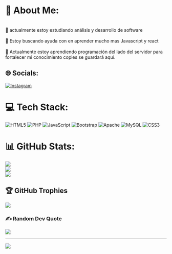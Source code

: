 # 💫 About Me:
<br>🔭 actualmente estoy estudiando análisis y desarrollo de software<br><br>🤝 Estoy buscando ayuda con  en aprender mucho mas Javascript y react<br><br>🌱 Actualmente estoy aprendiendo programación del lado del servidor para fortalecer mi conocimiento  copies se guardará aquí.


## 🌐 Socials:
[![Instagram](https://img.shields.io/badge/Instagram-%23E4405F.svg?logo=Instagram&logoColor=white)](https://instagram.com/Santiago_Developer) 

# 💻 Tech Stack:
![HTML5](https://img.shields.io/badge/html5-%23E34F26.svg?style=for-the-badge&logo=html5&logoColor=white) ![PHP](https://img.shields.io/badge/php-%23777BB4.svg?style=for-the-badge&logo=php&logoColor=white) ![JavaScript](https://img.shields.io/badge/javascript-%23323330.svg?style=for-the-badge&logo=javascript&logoColor=%23F7DF1E) ![Bootstrap](https://img.shields.io/badge/bootstrap-%23563D7C.svg?style=for-the-badge&logo=bootstrap&logoColor=white) ![Apache](https://img.shields.io/badge/apache-%23D42029.svg?style=for-the-badge&logo=apache&logoColor=white) ![MySQL](https://img.shields.io/badge/mysql-%2300f.svg?style=for-the-badge&logo=mysql&logoColor=white) ![CSS3](https://img.shields.io/badge/css3-%231572B6.svg?style=for-the-badge&logo=css3&logoColor=white)
# 📊 GitHub Stats:
![](https://github-readme-stats.vercel.app/api?username=santiago-marmol-12&theme=dark&hide_border=false&include_all_commits=false&count_private=false)<br/>
![](https://github-readme-streak-stats.herokuapp.com/?user=santiago-marmol-12&theme=dark&hide_border=false)<br/>
![](https://github-readme-stats.vercel.app/api/top-langs/?username=santiago-marmol-12&theme=dark&hide_border=false&include_all_commits=false&count_private=false&layout=compact)

## 🏆 GitHub Trophies
![](https://github-profile-trophy.vercel.app/?username=santiago-marmol-12&theme=radical&no-frame=false&no-bg=false&margin-w=4)

### ✍️ Random Dev Quote
![](https://quotes-github-readme.vercel.app/api?type=horizontal&theme=radical)

---
[![](https://visitcount.itsvg.in/api?id=santiago-marmol-12&icon=0&color=0)](https://visitcount.itsvg.in)

<!-- Proudly created with GPRM ( https://gprm.itsvg.in ) -->
